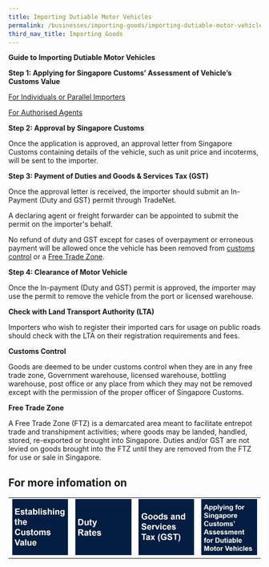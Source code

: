 ```yaml
---
title: Importing Dutiable Motor Vehicles 
permalink: /businesses/importing-goods/importing-dutiable-motor-vehicles
third_nav_title: Importing Goods
---
```


**Guide to Importing Dutiable Motor Vehicles**

**Step 1: Applying for Singapore Customs’ Assessment of Vehicle’s Customs Value**

 [ For Individuals or Parallel Importers ](https://www.customs.gov.sg/businesses/importing-goods/importing-dutiable-motor-vehicles/guide-to-importing-dutiable-motor-vehicles#item-heading-a2a33977-6a08-4b4d-9b54-e62c4e2b64eb)

 [For Authorised Agents](https://www.customs.gov.sg/businesses/importing-goods/importing-dutiable-motor-vehicles/guide-to-importing-dutiable-motor-vehicles#item-heading-19ddb277-d73b-4416-a1f5-f2787d41c3a3)

**Step 2: Approval by Singapore Customs**

Once the application is approved, an approval letter from Singapore Customs containing details of the vehicle, such as unit price and incoterms, will be sent to the importer.

**Step 3: Payment of Duties and Goods & Services Tax (GST)**

Once the approval letter is received, the importer should submit an In-Payment (Duty and GST) permit through TradeNet.

A declaring agent or freight forwarder can be appointed to submit the permit on the importer's behalf.

No refund of duty and GST except for cases of overpayment or erroneous payment will be allowed once the vehicle has been removed from [customs control](https://www.customs.gov.sg/businesses/importing-goods/importing-dutiable-motor-vehicles/guide-to-importing-dutiable-motor-vehicles#customscontrol) or a [Free Trade Zone](https://www.customs.gov.sg/businesses/importing-goods/importing-dutiable-motor-vehicles/guide-to-importing-dutiable-motor-vehicles#customscontrol).

**Step 4: Clearance of Motor Vehicle**

Once the In-payment (Duty and GST) permit is approved, the importer may use the permit to remove the vehicle from the port or licensed warehouse.

**Check with Land Transport Authority (LTA)**

Importers who wish to register their imported cars for usage on public roads should check with the LTA on their registration requirements and fees.

**Customs Control**

Goods are deemed to be under customs control when they are in any free trade zone, Government warehouse, licensed warehouse, bottling warehouse, post office or any place from which they may not be removed except with the permission of the proper officer of Singapore Customs.

**Free Trade Zone**

A Free Trade Zone (FTZ) is a demarcated area meant to facilitate entrepot trade and transhipment activities; where goods may be landed, handled, stored, re-exported or brought into Singapore. Duties and/or GST are not levied on goods brought into the FTZ until they are removed from the FTZ for use or sale in Singapore.

## For more infomation on 

|  |  |  |  |
|--|--|--|--|
| [![](/images/IDMV1.jpg)](https://singapore-customs-staging.netlify.app/businesses/importing-goods/importing-dutiable-motor-vehicles/establishing-the-customs-value)| [![](/images/IDMV2.jpg)](https://singapore-customs-staging.netlify.app/businesses/importing-goods/importing-dutiable-motor-vehicles/duty-rates) |  [![](/images/IDMV3.jpg)](https://singapore-customs-staging.netlify.app/businesses/importing-goods/importing-dutiable-motor-vehicles/good-and-services-tax-gst)| [![](/images/IDMV4.jpg)](https://singapore-customs-staging.netlify.app/businesses/importing-goods/importing-dutiable-motor-vehicles/applying-for-singapore-customs-assessment-for-dutiable-motor-vehicles) |

